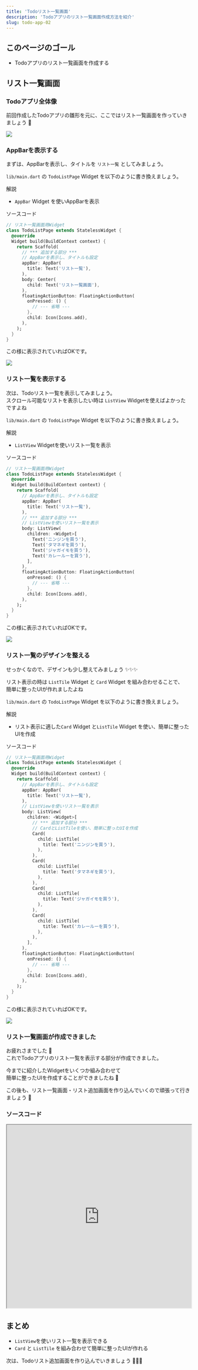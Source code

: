 ```yaml
---
title: 'Todoリスト一覧画面'
description: 'Todoアプリのリスト一覧画面作成方法を紹介'
slug: todo-app-02
---
```


## このページのゴール

- Todoアプリのリスト一覧画面を作成する


## リスト一覧画面

### Todoアプリ全体像

前回作成したTodoアプリの雛形を元に、ここではリスト一覧画面を作っていきましょう 💪

![](/images/todo-app/about-todo-app.svg)


### AppBarを表示する

まずは、<aa href="/widgets/app-bar">AppBarを表示</aa>し、タイトルを `リスト一覧` としてみましょう。

`lib/main.dart` の `TodoListPage` Widget を以下のように書き換えましょう。

解説

- `AppBar` Widget を使いAppBarを表示

ソースコード

```dart
// リスト一覧画面用Widget
class TodoListPage extends StatelessWidget {
  @override
  Widget build(BuildContext context) {
    return Scaffold(
      // *** 追加する部分 ***
      // AppBarを表示し、タイトルも設定
      appBar: AppBar(
        title: Text('リスト一覧'),
      ),
      body: Center(
        child: Text('リスト一覧画面'),
      ),
      floatingActionButton: FloatingActionButton(
        onPressed: () {
          // --- 省略 ---
        },
        child: Icon(Icons.add),
      ),
    );
  }
}
```

この様に表示されていればOKです。

![](/images/todo-app/todo-app-list-page-app-bar.png)


### リスト一覧を表示する

次は、Todoリスト一覧を表示してみましょう。  
<aa href="/widgets/list-view-widget">スクロール可能なリストを表示</aa>したい時は `ListView` Widgetを使えばよかったですよね

`lib/main.dart` の `TodoListPage` Widget を以下のように書き換えましょう。

解説

- `ListView` Widgetを使いリスト一覧を表示

ソースコード

```dart
// リスト一覧画面用Widget
class TodoListPage extends StatelessWidget {
  @override
  Widget build(BuildContext context) {
    return Scaffold(
      // AppBarを表示し、タイトルも設定
      appBar: AppBar(
        title: Text('リスト一覧'),
      ),
      // *** 追加する部分 ***
      // ListViewを使いリスト一覧を表示
      body: ListView(
        children: <Widget>[
          Text('ニンジンを買う'),
          Text('タマネギを買う'),
          Text('ジャガイモを買う'),
          Text('カレールーを買う'),
        ],
      ),
      floatingActionButton: FloatingActionButton(
        onPressed: () {
          // --- 省略 ---
        },
        child: Icon(Icons.add),
      ),
    );
  }
}
```

この様に表示されていればOKです。

![](/images/todo-app/todo-app-list-page-list-view.png)


### リスト一覧のデザインを整える

せっかくなので、デザインも少し整えてみましょう ✨✨✨

<aa href="/widgets/list-view-widget">リスト表示の時は `ListTile` Widget と `Card` Widget を組み合わせる</aa>ことで、  
簡単に整ったUIが作れましたよね

`lib/main.dart` の `TodoListPage` Widget を以下のように書き換えましょう。

解説

- リスト表示に適した`Card` Widget と`ListTile` Widget を使い、簡単に整ったUIを作成

ソースコード

```dart
// リスト一覧画面用Widget
class TodoListPage extends StatelessWidget {
  @override
  Widget build(BuildContext context) {
    return Scaffold(
      // AppBarを表示し、タイトルも設定
      appBar: AppBar(
        title: Text('リスト一覧'),
      ),
      // ListViewを使いリスト一覧を表示
      body: ListView(
        children: <Widget>[
          // *** 追加する部分 ***
          // CardとListTileを使い、簡単に整ったUIを作成
          Card(
            child: ListTile(
              title: Text('ニンジンを買う'),
            ),
          ),
          Card(
            child: ListTile(
              title: Text('タマネギを買う'),
            ),
          ),
          Card(
            child: ListTile(
              title: Text('ジャガイモを買う'),
            ),
          ),
          Card(
            child: ListTile(
              title: Text('カレールーを買う'),
            ),
          ),
        ],
      ),
      floatingActionButton: FloatingActionButton(
        onPressed: () {
          // --- 省略 ---
        },
        child: Icon(Icons.add),
      ),
    );
  }
}
```

この様に表示されていればOKです。

![](/images/todo-app/todo-app-list-page-list-tile.png)


### リスト一覧画面が作成できました

お疲れさまでした 👏  
これでTodoアプリのリスト一覧を表示する部分が作成できました。

今までに紹介したWidgetをいくつか組み合わせて  
簡単に整ったUIを作成することができましたね 🤩

この後も、リスト一覧画面・リスト追加画面を作り込んでいくので頑張って行きましょう 💪


### ソースコード

<iframe
    width="100%"
    height="500px"
    src="https://dartpad.dev/embed-flutter.html?null_safety=true&split=60&theme=dark&run=true&id=de96e62138561a8b572c1a82070d5f59">
</iframe>


## まとめ

- `ListView`を使いリスト一覧を表示できる
- `Card` と `ListTile` を組み合わせて簡単に整ったUIが作れる

次は、Todoリスト追加画面を作り込んでいきましょう 💪💪💪
